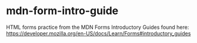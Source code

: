# mdn-form-intro-guide
HTML forms practice from the MDN Forms Introductory Guides found here: https://developer.mozilla.org/en-US/docs/Learn/Forms#introductory_guides
